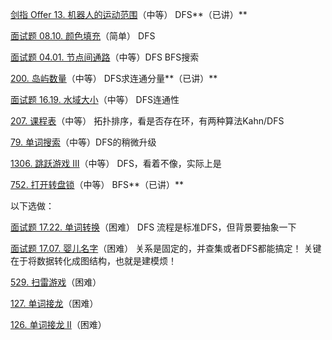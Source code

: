 [剑指 Offer 13. 机器人的运动范围](https://leetcode-cn.com/problems/ji-qi-ren-de-yun-dong-fan-wei-lcof/)（中等） DFS**（已讲）**

[面试题 08.10. 颜色填充](https://leetcode-cn.com/problems/color-fill-lcci/)（简单） DFS

[面试题 04.01. 节点间通路](https://leetcode-cn.com/problems/route-between-nodes-lcci/)（中等）DFS BFS搜索

[200. 岛屿数量](https://leetcode-cn.com/problems/number-of-islands/)（中等） DFS求连通分量**（已讲）**

[面试题 16.19. 水域大小](https://leetcode-cn.com/problems/pond-sizes-lcci/)（中等） DFS连通性 

[207. 课程表](https://leetcode-cn.com/problems/course-schedule/)（中等） 拓扑排序，看是否存在环，有两种算法Kahn/DFS

[79. 单词搜索](https://leetcode-cn.com/problems/word-search/)（中等）DFS的稍微升级

[1306. 跳跃游戏 III](https://leetcode-cn.com/problems/jump-game-iii/)（中等） DFS，看着不像，实际上是

[752. 打开转盘锁](https://leetcode-cn.com/problems/open-the-lock/)（中等） BFS**（已讲）**



以下选做：

[面试题 17.22. 单词转换](https://leetcode-cn.com/problems/word-transformer-lcci/)（困难） DFS 流程是标准DFS，但背景要抽象一下

[面试题 17.07. 婴儿名字](https://leetcode-cn.com/problems/baby-names-lcci/)（困难） 关系是固定的，并查集或者DFS都能搞定！ 关键在于将数据转化成图结构，也就是建模烦！

[529. 扫雷游戏](https://leetcode-cn.com/problems/minesweeper/)（困难）

[127. 单词接龙](https://leetcode-cn.com/problems/word-ladder/)（困难）

[126. 单词接龙 II](https://leetcode-cn.com/problems/word-ladder-ii/)（困难）